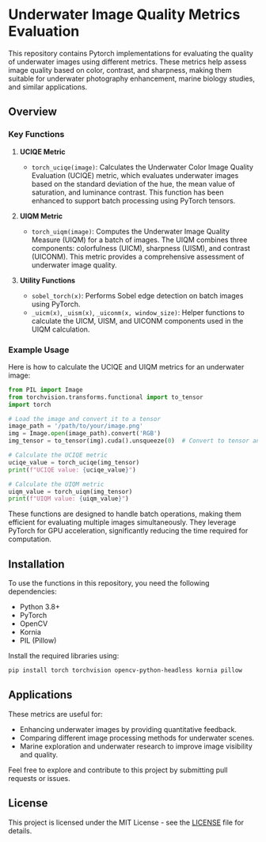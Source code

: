 # Underwater Image Quality Metrics Evaluation

This repository contains Pytorch implementations for evaluating the quality of underwater images using different metrics. These metrics help assess image quality based on color, contrast, and sharpness, making them suitable for underwater photography enhancement, marine biology studies, and similar applications.

## Overview

### Key Functions

1. **UCIQE Metric**
   - `torch_uciqe(image)`: Calculates the Underwater Color Image Quality Evaluation (UCIQE) metric, which evaluates underwater images based on the standard deviation of the hue, the mean value of saturation, and luminance contrast. This function has been enhanced to support batch processing using PyTorch tensors.

2. **UIQM Metric**
   - `torch_uiqm(image)`: Computes the Underwater Image Quality Measure (UIQM) for a batch of images. The UIQM combines three components: colorfulness (UICM), sharpness (UISM), and contrast (UICONM). This metric provides a comprehensive assessment of underwater image quality.

3. **Utility Functions**
   - `sobel_torch(x)`: Performs Sobel edge detection on batch images using PyTorch.
   - `_uicm(x)`, `_uism(x)`, `_uiconm(x, window_size)`: Helper functions to calculate the UICM, UISM, and UICONM components used in the UIQM calculation.

### Example Usage

Here is how to calculate the UCIQE and UIQM metrics for an underwater image:

```python
from PIL import Image
from torchvision.transforms.functional import to_tensor
import torch

# Load the image and convert it to a tensor
image_path = '/path/to/your/image.png'
img = Image.open(image_path).convert('RGB')
img_tensor = to_tensor(img).cuda().unsqueeze(0)  # Convert to tensor and move to GPU if available

# Calculate the UCIQE metric
uciqe_value = torch_uciqe(img_tensor)
print(f"UCIQE value: {uciqe_value}")

# Calculate the UIQM metric
uiqm_value = torch_uiqm(img_tensor)
print(f"UIQM value: {uiqm_value}")
```

These functions are designed to handle batch operations, making them efficient for evaluating multiple images simultaneously. They leverage PyTorch for GPU acceleration, significantly reducing the time required for computation.

## Installation
To use the functions in this repository, you need the following dependencies:
- Python 3.8+
- PyTorch
- OpenCV
- Kornia
- PIL (Pillow)

Install the required libraries using:
```sh
pip install torch torchvision opencv-python-headless kornia pillow
```

## Applications
These metrics are useful for:
- Enhancing underwater images by providing quantitative feedback.
- Comparing different image processing methods for underwater scenes.
- Marine exploration and underwater research to improve image visibility and quality.

Feel free to explore and contribute to this project by submitting pull requests or issues.

## License
This project is licensed under the MIT License - see the [LICENSE](LICENSE) file for details.


